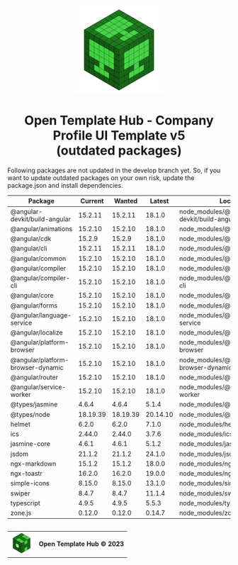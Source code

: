 <p align="center">
  <a href="https://opentemplatehub.com">
    <img src="https://raw.githubusercontent.com/open-template-hub/open-template-hub.github.io/master/assets/logo/ui/web-ui-logo.png" alt="Logo" width=200>
  </a>
</p>


<h1 align="center">
Open Template Hub - Company Profile UI Template v5
  <br/>
(outdated packages)
</h1>

Following packages are not updated in the develop branch yet. So, if you want to update outdated packages on your own risk, update the package.json and install dependencies.

| Package | Current | Wanted | Latest | Location |
| --- | --- | --- | --- | --- |
| @angular-devkit/build-angular | 15.2.11 | 15.2.11 | 18.1.0 | node_modules/@angular-devkit/build-angular |
| @angular/animations | 15.2.10 | 15.2.10 | 18.1.0 | node_modules/@angular/animations |
| @angular/cdk | 15.2.9 | 15.2.9 | 18.1.0 | node_modules/@angular/cdk |
| @angular/cli | 15.2.11 | 15.2.11 | 18.1.0 | node_modules/@angular/cli |
| @angular/common | 15.2.10 | 15.2.10 | 18.1.0 | node_modules/@angular/common |
| @angular/compiler | 15.2.10 | 15.2.10 | 18.1.0 | node_modules/@angular/compiler |
| @angular/compiler-cli | 15.2.10 | 15.2.10 | 18.1.0 | node_modules/@angular/compiler-cli |
| @angular/core | 15.2.10 | 15.2.10 | 18.1.0 | node_modules/@angular/core |
| @angular/forms | 15.2.10 | 15.2.10 | 18.1.0 | node_modules/@angular/forms |
| @angular/language-service | 15.2.10 | 15.2.10 | 18.1.0 | node_modules/@angular/language-service |
| @angular/localize | 15.2.10 | 15.2.10 | 18.1.0 | node_modules/@angular/localize |
| @angular/platform-browser | 15.2.10 | 15.2.10 | 18.1.0 | node_modules/@angular/platform-browser |
| @angular/platform-browser-dynamic | 15.2.10 | 15.2.10 | 18.1.0 | node_modules/@angular/platform-browser-dynamic |
| @angular/router | 15.2.10 | 15.2.10 | 18.1.0 | node_modules/@angular/router |
| @angular/service-worker | 15.2.10 | 15.2.10 | 18.1.0 | node_modules/@angular/service-worker |
| @types/jasmine | 4.6.4 | 4.6.4 | 5.1.4 | node_modules/@types/jasmine |
| @types/node | 18.19.39 | 18.19.39 | 20.14.10 | node_modules/@types/node |
| helmet | 6.2.0 | 6.2.0 | 7.1.0 | node_modules/helmet |
| ics | 2.44.0 | 2.44.0 | 3.7.6 | node_modules/ics |
| jasmine-core | 4.6.1 | 4.6.1 | 5.1.2 | node_modules/jasmine-core |
| jsdom | 21.1.2 | 21.1.2 | 24.1.0 | node_modules/jsdom |
| ngx-markdown | 15.1.2 | 15.1.2 | 18.0.0 | node_modules/ngx-markdown |
| ngx-toastr | 16.2.0 | 16.2.0 | 19.0.0 | node_modules/ngx-toastr |
| simple-icons | 8.15.0 | 8.15.0 | 13.1.0 | node_modules/simple-icons |
| swiper | 8.4.7 | 8.4.7 | 11.1.4 | node_modules/swiper |
| typescript | 4.9.5 | 4.9.5 | 5.5.3 | node_modules/typescript |
| zone.js | 0.12.0 | 0.12.0 | 0.14.7 | node_modules/zone.js |

<table align="right"><tr><td><a href="https://opentemplatehub.com"><img src="https://raw.githubusercontent.com/open-template-hub/open-template-hub.github.io/master/assets/logo/brand-logo.png" width="50px" alt="oth"/></a></td><td><b>Open Template Hub © 2023</b></td></tr></table>

